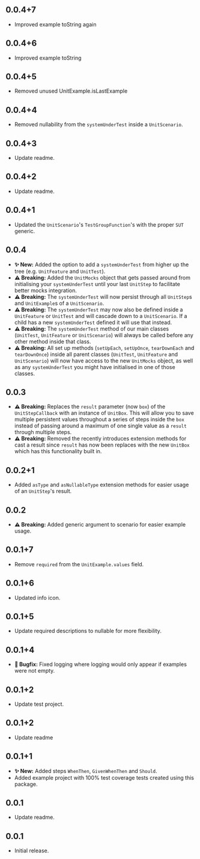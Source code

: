 ## 0.0.4+7

* Improved example toString again

## 0.0.4+6

* Improved example toString

## 0.0.4+5

* Removed unused UnitExample.isLastExample 

## 0.0.4+4

* Removed nullability from the `systemUnderTest` inside a `UnitScenario`.

## 0.0.4+3

* Update readme.

## 0.0.4+2

* Update readme.

## 0.0.4+1

* Updated the `UnitScenario`'s `TestGroupFunction`'s with the proper `SUT` generic.

## 0.0.4

* **✨ New:** Added the option to add a `systemUnderTest` from higher up the tree (e.g. `UnitFeature` and `UnitTest`).
* **⚠️ Breaking:** Added the `UnitMocks` object that gets passed around from initialising your `systemUnderTest` until your last `UnitStep` to facilitate better mocks integration.
* **⚠️ Breaking:** The `systemUnderTest` will now persist through all `UnitStep`s and `UnitExample`s of a `UnitScenario`.
* **⚠️ Breaking:** The `systemUnderTest` may now also be defined inside a `UnitFeature` or `UnitTest` and will cascade down to a `UnitScenario`. If a child has a new `systemUnderTest` defined it will use that instead.
* **⚠️ Breaking:** The `systemUnderTest` method of our main classes (`UnitTest`, `UnitFeature` or `UnitScenario`) will always be called before any other method inside that class.
* **⚠️ Breaking:** All set up methods (`setUpEach`, `setUpOnce`, `tearDownEach` and `tearDownOnce`) inside all parent classes (`UnitTest`, `UnitFeature` and `UnitScenario`) will now have access to the new `UnitMocks` object, as well as any `systemUnderTest` you might have initialised in one of those classes.

## 0.0.3

* **⚠️ Breaking:** Replaces the `result` parameter (now `box`) of the `UnitStepCallback` with an instance of `UnitBox`. This will allow you to save multiple persistent values throughout a series of steps inside the `box` instead of passing around a maximum of one single value as a `result` through multiple steps.
* **⚠️ Breaking:** Removed the recently introduces extension methods for cast a result since `result` has now been replaces with the new `UnitBox` which has this functionality built in.

## 0.0.2+1

* Added `asType` and `asNullableType` extension methods for easier usage of an `UnitStep`'s result.

## 0.0.2

* **⚠️ Breaking:** Added generic argument to scenario for easier example usage.

## 0.0.1+7

* Remove `required` from the `UnitExample.values` field.

## 0.0.1+6

* Updated info icon.

## 0.0.1+5

* Update required descriptions to nullable for more flexibility.

## 0.0.1+4

* **🐛️ Bugfix:** Fixed logging where logging would only appear if examples were not empty.

## 0.0.1+2

* Update test project.

## 0.0.1+2

* Update readme

## 0.0.1+1

* **✨ New:** Added steps `WhenThen`, `GivenWhenThen` and `Should`.
* Added example project with 100% test coverage tests created using this package.

## 0.0.1

* Update readme.

## 0.0.1

* Initial release.
